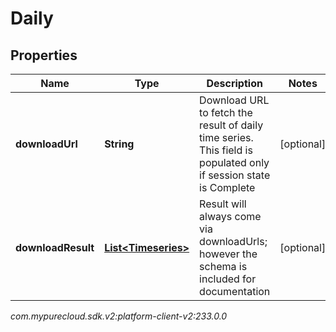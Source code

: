 # Daily


## Properties

| Name | Type | Description | Notes |
| ------------ | ------------- | ------------- | ------------- |
| **downloadUrl** | **String** | Download URL to fetch the result of daily time series. This field is populated only if session state is Complete |  [optional] |
| **downloadResult** | [**List&lt;Timeseries&gt;**](Timeseries) | Result will always come via downloadUrls; however the schema is included for documentation |  [optional] |




_com.mypurecloud.sdk.v2:platform-client-v2:233.0.0_
